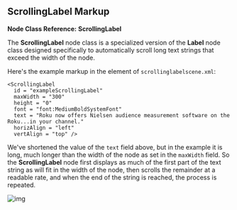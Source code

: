 ## ScrollingLabel Markup

**Node Class Reference:** **ScrollingLabel**

The **ScrollingLabel** node class is a specialized version of the **Label** node class designed specifically to automatically scroll long text strings that exceed the width of the node. 

Here's the example markup in the **<children>** element of `scrollinglabelscene.xml`:

```
<ScrollingLabel 
  id = "exampleScrollingLabel" 
  maxWidth = "300" 
  height = "0" 
  font = "font:MediumBoldSystemFont" 
  text = "Roku now offers Nielsen audience measurement software on the Roku...in your channel." 
  horizAlign = "left" 
  vertAlign = "top" />
```

We've shortened the value of the `text` field above, but in the example it is long, much longer than the width of the node as set in the `maxWidth` field. So the **ScrollingLabel** node first displays as much of the first part of the text string as will fit in the width of the node, then scrolls the remainder at a readable rate, and when the end of the string is reached, the process is repeated.

![img](https://sdkdocs.roku.com/download/attachments/4262949/scrollinglabeldoc.jpg?version=4&modificationDate=1472836538714&api=v2)